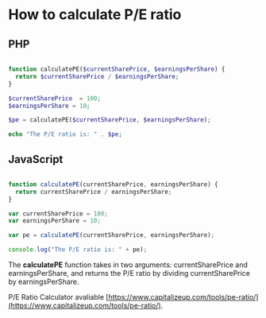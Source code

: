 # How to calculate P/E ratio


## PHP

```php

function calculatePE($currentSharePrice, $earningsPerShare) {
  return $currentSharePrice / $earningsPerShare;
}

$currentSharePrice  = 100;
$earningsPerShare = 10;

$pe = calculatePE($currentSharePrice, $earningsPerShare);

echo "The P/E ratio is: " . $pe;

```

## JavaScript

```javascript

function calculatePE(currentSharePrice, earningsPerShare) {
  return currentSharePrice / earningsPerShare;
}

var currentSharePrice = 100;
var earningsPerShare = 10;

var pe = calculatePE(currentSharePrice, earningsPerShare);

console.log("The P/E ratio is: " + pe);

```

The **calculatePE** function takes in two arguments: currentSharePrice and earningsPerShare, and returns the P/E ratio by dividing currentSharePrice by earningsPerShare. 

P/E Ratio Calculator avaliable [https://www.capitalizeup.com/tools/pe-ratio/](https://www.capitalizeup.com/tools/pe-ratio/).
